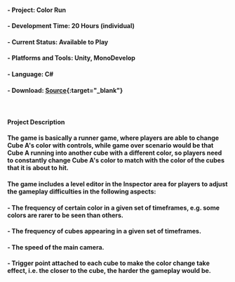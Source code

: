 #### - __Project__: Color Run

#### - __Development Time__: 20 Hours (individual)

#### - __Current Status__: Available to Play

#### - __Platforms and Tools__: Unity, MonoDevelop

#### - __Language__: C\#

#### - __Download__: [Source](https://github.com/joylio/ColorRun){:target="_blank"}

<br>

#### __Project Description__

#### The game is basically a runner game, where players are able to change Cube A\'s color with controls, while game over scenario would be that Cube A running into another cube with a different color, so players need to constantly change Cube A\'s color to match with the color of the cubes that it is about to hit.

#### The game includes a level editor in the Inspector area for players to adjust the gameplay difficulties in the following aspects:

#### - The frequency of certain color in a given set of timeframes, e.g. some colors are rarer to be seen than others.

#### - The frequency of cubes appearing in a given set of timeframes.

#### - The speed of the main camera.

#### - Trigger point attached to each cube to make the color change take effect, i.e. the closer to the cube, the harder the gameplay would be.